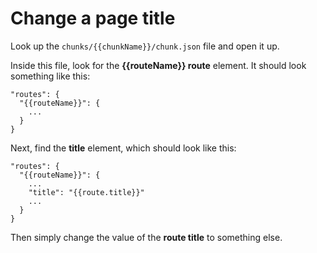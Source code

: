 # Change a page title

Look up the ```chunks/{{chunkName}}/chunk.json``` file and open it up.

Inside this file, look for the **{{routeName}} route** element. It should look something like this:

```  
"routes": {
  "{{routeName}}": {
    ...
  }
}
```

Next, find the **title** element, which should look like this:

```  
"routes": {
  "{{routeName}}": {
    ...
    "title": "{{route.title}}"
    ...
  }
}
```

Then simply change the value of the **route title** to something else.
